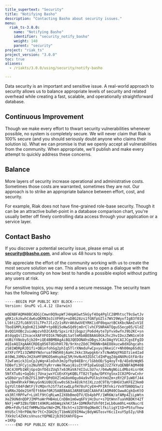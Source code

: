 ```yaml
---
title_supertext: "Security"
title: "Notifying Basho"
description: "Contacting Basho about security issues."
menu:
  riak_ts-3.0.0:
    name: "Notifying Basho"
    identifier: "security_notify_basho"
    weight: 140
    parent: "security"
project: "riak_ts"
project_version: "3.0.0"
toc: true
aliases:
  - /riakts/3.0.0/using/security/notify-basho

---
```


Data security is an important and sensitive issue. A real-world approach to security allows us to balance appropriate levels of security and related overhead while creating a fast, scalable, and operationally straightforward database.

## Continuous Improvement

Though we make every effort to thwart security vulnerabilities whenever
possible, no system is completely secure. We will never claim that Riak is 100% secure (and you should seriously doubt anyone who claims their solution is). What we can promise is that we openly accept all vulnerabilities from the community. When appropriate, we'll publish and make every attempt to quickly
address these concerns.

## Balance

More layers of security increase operational and administrative costs.
Sometimes those costs are warranted, sometimes they are not. Our
approach is to strike an appropriate balance between effort, cost, and
security.

For example, Riak does not have fine-grained role-base security. Though
it can be an attractive bullet-point in a database comparison chart,
you're usually better off finely controlling data access through your
application or a service layer.

## Contact Basho

If you discover a potential security issue, please email us at
**security@basho.com**, and allow us 48 hours to reply.

We appreciate the effort of the community working with us to create the most secure solution we can. This allows us to open a dialogue with the security
community on how best to handle a possible exploit without putting any
users at risk.

For sensitive topics, you may send a secure message. The security team
has the following GPG key:

```
-----BEGIN PGP PUBLIC KEY BLOCK-----
Version: GnuPG v1.4.12 (Darwin)

mQENBFAQM40BCADGjCmwn9Q9xpWfJ4HpKGwt5kGyf4Oq4PglC28MhtscT9cGwtJv
gRK1ckzkwhCdw6uQKRN3o3iVFHFp+uD8G28zs1fGNfpUZls7WV29WyxfIgB3f01Q
Ll6tiZ2fLG69lSlLTPn7JlzZz1sRVrAKdwUVEYRKCidF0bqaztBCkKbcNAmIvV1E
TboEGMPLXqOnK2134NP+tp0B15oNwSQd9jmOrClvhCF5NR4ATQguS5ecp05/GldZ
8vQQ1XOBc2uiuWpzvhD2CAXQ/Spxir8JjbqpzjPo6d4yte7pYvx6wfnJ9b2KC+sn
AtdqqQslZ3saceXAFXFOIGk7NOq8LSattmRbABEBAAG0GkJhc2hvIDxzZWN1cml0
eUBiYXNoby5jb20+iQE4BBMBAgAiBQJQEDONAhsDBgsJCAcDAgYVCAIJCgsEFgID
AQIeAQIXgAAKCRDEq056TdGVhHl7B/9rXnzZOdC7M8NN+BAEO8kucw0dXGhgcahs
zS81WDRpRJD1fi+QBinfohGg2phIq5TlrXNmduFwCpvyujNkeiCr+Nh00mp6SdU2
m7XFzfPIz3ZWR0YNdvruaf0W5K6jAaHcJkkc3Xwpgk6rxTcNwWUqYRGD7zie4Iad
At0WLJXMUvJH2XoMf8MGO5mHspkqC5M/HvNvH3ZG5CldIHPqgZdg4NXMcGtFAr8z
72wFamick31oCpJyWq+AloOxh3mJpfhp94EBrc/lGbbOD/Sg4oyT+B/4Ee0zWqN5
hDBefi3FCyjo2NuhM1YyRrrvWe7Kwaj8iuItYPIpEwGUqEJzZ7kYuQENBFAQM40B
CAC4J0Pb1WXjGpsQnfOdzZUq57x63RaVA74IIuLSU7v//04wNgNGiLdMbz4isr6K
5NfXTu0i+GqQdcj7UnajwxYCUEnXYpKQBLfT82tTgdw/DPXYgSnxIC02POrwCnhr
wSDbUryuTdbZFS13HPrQPdOXZlmG8oHOgu04a9vPUlkshYmUZm+zRY2FIuW8fJ44
ysJBm49hxkF9WuyGnNiU8UJEvw0sS63x4EUkYdJXLzzdC9T8/t8HGV3aKFEZ3km0
GgYUlt04FdWtFjYcMQnrhJSf7atxwQLpfH78sFCyEH+PFIRfnkirVx9TbN0QSw/z
VaRNxJQde2SHfEft66mf0RJ5ABEBAAGJAR8EGAECAAkFAlAQM40CGwwACgkQxKtO
ek3RlYRPFwf+LiHlf9tCqRLwmI2X8bBmoQTV/Eb4pbPF/1WR6W/afAMp4ZiLpWtn
XeZ9UNdnQDPJIMPhaWrPHB4oLCnDBm1m6wq6FVjHcDur+s7QtWnnTuaVKBDKY42T
NkFj+WP3ZBsfDBtt49KRLm0bWqzkhK7IA+1DMKRmTUhf0tIeLb0um0hL+mXNucrE
dMk+Fdh/54IfHMMw3GwtNd+ZMLf8cht+z3Z0Y0qONe0ClfkiligYItD+P5tufhew
HtU5clY0rP8W/Nr7tC+ZGH2bjT1bmN1E9IM4wjBdyWGTosvY6ciIxuY5p5Iy/UhB
7Xk9zl4ZkKcsVnuscYQPNE2jb393XAhFEg==
=1KRp
-----END PGP PUBLIC KEY BLOCK-----
```

